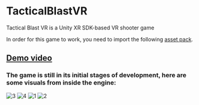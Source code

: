 # TacticalBlastVR
Tactical Blast VR is a Unity XR SDK-based VR shooter game

In order for this game to work, you need to import the following [asset pack](https://assetstore.unity.com/packages/3d/environments/polygon-sampler-pack-207048#description).

## [Demo video](https://www.youtube.com/watch?v=llKocH78Hec)

### The game is still in its initial stages of development, here are some visuals from inside the engine:

![3](https://user-images.githubusercontent.com/72260733/223885898-93ed78a1-c70d-495a-bcea-3d811d992955.png)
![4](https://user-images.githubusercontent.com/72260733/223885902-e1ecb19d-db31-482b-930c-ffcc6e5220ef.png)
![1](https://user-images.githubusercontent.com/72260733/223885904-9c84838d-5ef1-4655-8c7e-781438dfe11c.png)
![2](https://user-images.githubusercontent.com/72260733/223885906-61e10760-5819-4336-8307-4f3edf7fb154.png)
